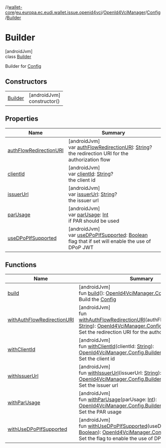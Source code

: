 //[wallet-core](../../../../../index.md)/[eu.europa.ec.eudi.wallet.issue.openid4vci](../../../index.md)/[OpenId4VciManager](../../index.md)/[Config](../index.md)/[Builder](index.md)

# Builder

[androidJvm]\
class [Builder](index.md)

Builder for [Config](../index.md)

## Constructors

| | |
|---|---|
| [Builder](-builder.md) | [androidJvm]<br>constructor() |

## Properties

| Name | Summary |
|---|---|
| [authFlowRedirectionURI](auth-flow-redirection-u-r-i.md) | [androidJvm]<br>var [authFlowRedirectionURI](auth-flow-redirection-u-r-i.md): [String](https://kotlinlang.org/api/latest/jvm/stdlib/kotlin/-string/index.html)?<br>the redirection URI for the authorization flow |
| [clientId](client-id.md) | [androidJvm]<br>var [clientId](client-id.md): [String](https://kotlinlang.org/api/latest/jvm/stdlib/kotlin/-string/index.html)?<br>the client id |
| [issuerUrl](issuer-url.md) | [androidJvm]<br>var [issuerUrl](issuer-url.md): [String](https://kotlinlang.org/api/latest/jvm/stdlib/kotlin/-string/index.html)?<br>the issuer url |
| [parUsage](par-usage.md) | [androidJvm]<br>var [parUsage](par-usage.md): [Int](https://kotlinlang.org/api/latest/jvm/stdlib/kotlin/-int/index.html)<br>if PAR should be used |
| [useDPoPIfSupported](use-d-po-p-if-supported.md) | [androidJvm]<br>var [useDPoPIfSupported](use-d-po-p-if-supported.md): [Boolean](https://kotlinlang.org/api/latest/jvm/stdlib/kotlin/-boolean/index.html)<br>flag that if set will enable the use of DPoP JWT |

## Functions

| Name | Summary |
|---|---|
| [build](build.md) | [androidJvm]<br>fun [build](build.md)(): [OpenId4VciManager.Config](../index.md)<br>Build the [Config](../index.md) |
| [withAuthFlowRedirectionURI](with-auth-flow-redirection-u-r-i.md) | [androidJvm]<br>fun [withAuthFlowRedirectionURI](with-auth-flow-redirection-u-r-i.md)(authFlowRedirectionURI: [String](https://kotlinlang.org/api/latest/jvm/stdlib/kotlin/-string/index.html)): [OpenId4VciManager.Config.Builder](index.md)<br>Set the redirection URI for the authorization flow |
| [withClientId](with-client-id.md) | [androidJvm]<br>fun [withClientId](with-client-id.md)(clientId: [String](https://kotlinlang.org/api/latest/jvm/stdlib/kotlin/-string/index.html)): [OpenId4VciManager.Config.Builder](index.md)<br>Set the client id |
| [withIssuerUrl](with-issuer-url.md) | [androidJvm]<br>fun [withIssuerUrl](with-issuer-url.md)(issuerUrl: [String](https://kotlinlang.org/api/latest/jvm/stdlib/kotlin/-string/index.html)): [OpenId4VciManager.Config.Builder](index.md)<br>Set the issuer url |
| [withParUsage](with-par-usage.md) | [androidJvm]<br>fun [withParUsage](with-par-usage.md)(parUsage: [Int](https://kotlinlang.org/api/latest/jvm/stdlib/kotlin/-int/index.html)): [OpenId4VciManager.Config.Builder](index.md)<br>Set the PAR usage |
| [withUseDPoPIfSupported](with-use-d-po-p-if-supported.md) | [androidJvm]<br>fun [withUseDPoPIfSupported](with-use-d-po-p-if-supported.md)(useDPoPIfSupported: [Boolean](https://kotlinlang.org/api/latest/jvm/stdlib/kotlin/-boolean/index.html)): [OpenId4VciManager.Config.Builder](index.md)<br>Set the flag to enable the use of DPoP JWT |
